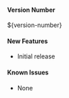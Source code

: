 
#### Version Number
${version-number}

#### New Features
- Initial release

#### Known Issues
- None
